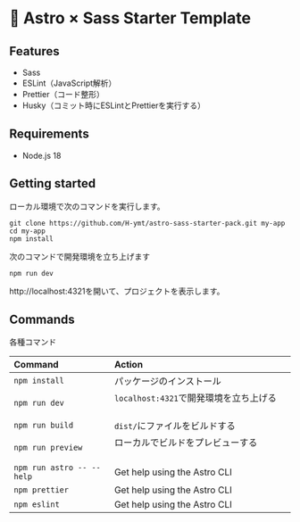 # 🚀 Astro × Sass Starter Template

## Features

- Sass
- ESLint（JavaScript解析）
- Prettier（コード整形）
- Husky（コミット時にESLintとPrettierを実行する）

## Requirements

- Node.js 18

## Getting started

ローカル環境で次のコマンドを実行します。

```shell
git clone https://github.com/H-ymt/astro-sass-starter-pack.git my-app
cd my-app
npm install
```

次のコマンドで開発環境を立ち上げます

```shell
npm run dev
```

http://localhost:4321を開いて、プロジェクトを表示します。

## Commands

各種コマンド

| Command                   | Action                                           |
| :------------------------ | :----------------------------------------------- |
| `npm install`             | パッケージのインストール                         |
| `npm run dev`             | `localhost:4321`で開発環境を立ち上げる 　 　　　 |
| `npm run build`           | `dist/`にファイルをビルドする 　                 |
| `npm run preview`         | ローカルでビルドをプレビューする 　　　　　      |
| `npm run astro -- --help` | Get help using the Astro CLI                     |
| `npm prettier`            | Get help using the Astro CLI                     |
| `npm eslint`              | Get help using the Astro CLI                     |
